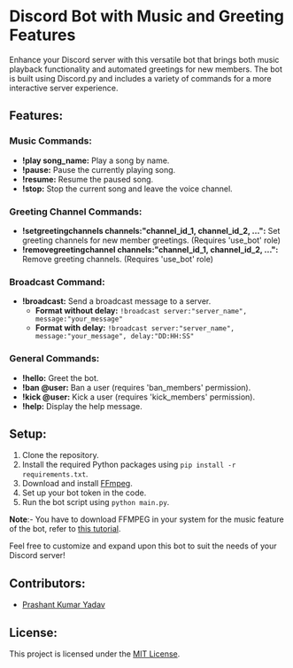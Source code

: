 # Discord Bot with Music and Greeting Features

Enhance your Discord server with this versatile bot that brings both music playback functionality and automated greetings for new members. The bot is built using Discord.py and includes a variety of commands for a more interactive server experience.

## Features:

### Music Commands:

- **!play song_name:** Play a song by name.
- **!pause:** Pause the currently playing song.
- **!resume:** Resume the paused song.
- **!stop:** Stop the current song and leave the voice channel.

### Greeting Channel Commands:

- **!setgreetingchannels channels:"channel_id_1, channel_id_2, ...":** Set greeting channels for new member greetings. (Requires 'use_bot' role)
- **!removegreetingchannel channels:"channel_id_1, channel_id_2, ...":** Remove greeting channels. (Requires 'use_bot' role)

### Broadcast Command:

- **!broadcast:** Send a broadcast message to a server.
  - **Format without delay:** `!broadcast server:"server_name", message:"your_message"`
  - **Format with delay:** `!broadcast server:"server_name", message:"your_message", delay:"DD:HH:SS"`

### General Commands:

- **!hello:** Greet the bot.
- **!ban @user:** Ban a user (requires 'ban_members' permission).
- **!kick @user:** Kick a user (requires 'kick_members' permission).
- **!help:** Display the help message.

## Setup:

1. Clone the repository.
2. Install the required Python packages using `pip install -r requirements.txt`.
3. Download and install [FFmpeg](https://ffmpeg.org/download.html).
4. Set up your bot token in the code.
5. Run the bot script using `python main.py`.

**Note**:- You have to download FFMPEG in your system for the music feature of the bot, refer to [this tutorial](https://www.youtube.com/watch?v=IECI72XEox0).

Feel free to customize and expand upon this bot to suit the needs of your Discord server!

## Contributors:

- [Prashant Kumar Yadav](https://github.com/prashant-smart)

## License:

This project is licensed under the [MIT License](LICENSE).
